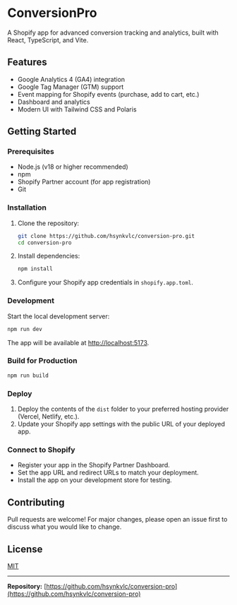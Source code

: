 # ConversionPro

A Shopify app for advanced conversion tracking and analytics, built with React, TypeScript, and Vite.

## Features

- Google Analytics 4 (GA4) integration
- Google Tag Manager (GTM) support
- Event mapping for Shopify events (purchase, add to cart, etc.)
- Dashboard and analytics
- Modern UI with Tailwind CSS and Polaris

## Getting Started

### Prerequisites

- Node.js (v18 or higher recommended)
- npm
- Shopify Partner account (for app registration)
- Git

### Installation

1. Clone the repository:
   ```bash
   git clone https://github.com/hsynkvlc/conversion-pro.git
   cd conversion-pro
   ```

2. Install dependencies:
   ```bash
   npm install
   ```

3. Configure your Shopify app credentials in `shopify.app.toml`.

### Development

Start the local development server:
```bash
npm run dev
```
The app will be available at [http://localhost:5173](http://localhost:5173).

### Build for Production

```bash
npm run build
```

### Deploy

1. Deploy the contents of the `dist` folder to your preferred hosting provider (Vercel, Netlify, etc.).
2. Update your Shopify app settings with the public URL of your deployed app.

### Connect to Shopify

- Register your app in the Shopify Partner Dashboard.
- Set the app URL and redirect URLs to match your deployment.
- Install the app on your development store for testing.

## Contributing

Pull requests are welcome! For major changes, please open an issue first to discuss what you would like to change.

## License

[MIT](LICENSE)

---

**Repository:** [https://github.com/hsynkvlc/conversion-pro](https://github.com/hsynkvlc/conversion-pro) 